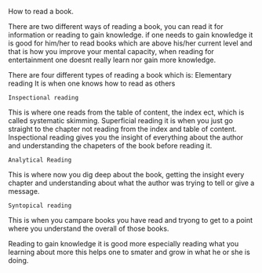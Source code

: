 How to read a book.

There are two different ways of reading a book, you can read it for information or reading to gain knowledge. if one needs to gain knowledge it is good for him/her to read books which are above his/her current level and that is how you improve your mental capacity, when reading for entertainment one doesnt really learn nor gain more knowledge.

There are four different types of reading a book which is:
	Elementary reading
It is when one knows how to read as others

	Inspectional reading 
This is where one reads from the table of content, the index ect, which is called systematic skimming. Superficial reading it is when you just go straight to the chapter not reading from the index and table of content. Inspectional reading gives you the insight of everything about the author and understanding the chapeters of the book before reading it.

	Analytical Reading 
This is where now you dig deep about the book, getting the insight every chapter and understanding about what the author was trying to tell or give a message.

	Syntopical reading
This is when you campare books you have read and tryong to get to a point where you understand the overall of those books.


Reading to gain knowledge it is good more especially reading what you learning about more this helps one to smater and grow in what he or she is doing.
